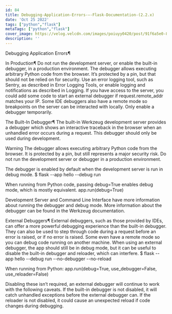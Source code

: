 ```yaml
---
id: 84
title: Debugging-Application-Errors-—-Flask-Documentation-(2.2.x)
date: 'Oct 25 2022'
tags: ["python","flask"]
metaTags: ["python","flask"]
cover_image: https://velog.velcdn.com/images/poiuyy0420/post/91f6a5e0-8aae-43f5-b2f0-d683d877ff69/flask.png
description: ''
---
```



            
  
Debugging Application Errors¶

In Production¶
Do not run the development server, or enable the built-in debugger, in
a production environment. The debugger allows executing arbitrary
Python code from the browser. It’s protected by a pin, but that should
not be relied on for security.
Use an error logging tool, such as Sentry, as described in
Error Logging Tools, or enable logging and notifications as
described in Logging.
If you have access to the server, you could add some code to start an
external debugger if request.remote_addr matches your IP. Some IDE
debuggers also have a remote mode so breakpoints on the server can be
interacted with locally. Only enable a debugger temporarily.


The Built-In Debugger¶
The built-in Werkzeug development server provides a debugger which shows
an interactive traceback in the browser when an unhandled error occurs
during a request. This debugger should only be used during development.


Warning
The debugger allows executing arbitrary Python code from the
browser. It is protected by a pin, but still represents a major
security risk. Do not run the development server or debugger in a
production environment.

The debugger is enabled by default when the development server is run in debug mode.
$ flask --app hello --debug run


When running from Python code, passing debug=True enables debug mode, which is
mostly equivalent.
app.run(debug=True)


Development Server and Command Line Interface have more information about running the debugger and
debug mode. More information about the debugger can be found in the Werkzeug
documentation.


External Debuggers¶
External debuggers, such as those provided by IDEs, can offer a more
powerful debugging experience than the built-in debugger. They can also
be used to step through code during a request before an error is raised,
or if no error is raised. Some even have a remote mode so you can debug
code running on another machine.
When using an external debugger, the app should still be in debug mode,
but it can be useful to disable the built-in debugger and reloader,
which can interfere.
$ flask --app hello --debug run --no-debugger --no-reload


When running from Python:
app.run(debug=True, use_debugger=False, use_reloader=False)


Disabling these isn’t required, an external debugger will continue to
work with the following caveats. If the built-in debugger is not
disabled, it will catch unhandled exceptions before the external
debugger can. If the reloader is not disabled, it could cause an
unexpected reload if code changes during debugging.




            
          
